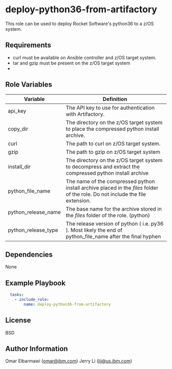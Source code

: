deploy-python36-from-artifactory
=========

This role can be used to deploy Rocket Software's python36 to a z/OS system.

Requirements
------------

* curl must be available on Ansible controller and z/OS target system.
* tar and gzip must be present on the z/OS target system
* 
Role Variables
--------------

| Variable            | Definition                                                                                                                     |
|---------------------|--------------------------------------------------------------------------------------------------------------------------------|
| api_key             | The API key to use for authentication with Artifactory.                                                                        |
| copy_dir            | The directory on the z/OS target system to place the compressed python install archive.                                        |
| curl                | The path to curl on z/OS target system.                                                                                        |
| gzip                | The path to gzip on z/OS target system                                                                                         |
| install_dir         | The directory on the z/OS target system to decompress and extract the compressed python install archive                        |
| python_file_name    | The name of the compressed python install archive placed in the _files_ folder of the role. Do not include the file extension. |
| python_release_name | The base name for the archive stored in the _files_ folder of the role. (python)                                               |
| python_release_type | The release version of python ( i.e. py36 ). Most likely the end of python_file_name after the final hyphen                    |

Dependencies
------------

None

Example Playbook
----------------

```yaml
  tasks:
    - include_role:
        name: deploy-python36-from-artifactory
```

License
-------

BSD

Author Information
------------------

Omar Elbarmawi (omar@ibm.com)
Jerry Li (lij@us.ibm.com)